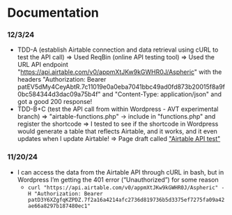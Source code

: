 # Documentation


### 12/3/24
- TDD-A (establish Airtable connection and data retrieval using cURL to test the API call) => Used ReqBin (online API testing tool) => Used the URL API endpoint "https://api.airtable.com/v0/appmXtJKw9kGWHR0J/Aspheric" with the headers "Authorization: Bearer patEV5dMy4CeyAbtR.7c11019e0a0eba7041bbc49ad0fd873b20015f8a9f0bc584344d3dac09a75b4f" and "Content-Type: application/json" and got a good 200 response!
- TDD-B+C (test the API call from within Wordpress - AVT experimental branch) => "airtable-functions.php" -> include in "functions.php" and register the shortcode => I tested to see if the shortcode in Wordpress would generate a table that reflects Airtable, and it works, and it even updates when I update Airtable! => Page draft called ["Airtable API test"](https://dev.avantierinc.com/experimental/wp-admin/post.php?post=21273&action=elementor)

### 11/20/24
- I can access the data from the Airtable API through cURL in bash, but in Wordpress I’m getting the 401 error (“Unauthorized”) for some reason
  - ```curl "https://api.airtable.com/v0/appmXtJKw9kGWHR0J/Aspheric" -H "Authorization: Bearer patD3Y6XZgfqKZPDZ.7f2a16a4214afc2736d819736b5d3375ef7275fa09a42ae66a8297b187480ec1"```

